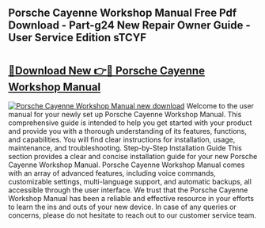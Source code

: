 ## Porsche Cayenne Workshop Manual Free Pdf Download - Part-g24 New Repair Owner Guide - User Service Edition sTCYF

# <h2><a href="http://cf2192.oget.top/?id=Porsche+Cayenne+Workshop+Manual">🔗Download New 👉🔴 Porsche Cayenne Workshop Manual</a></h2>

[![Porsche Cayenne Workshop Manual new download](https://i.imgur.com/5g1atiW.png)](http://cf2192.oget.top/?id=Porsche+Cayenne+Workshop+Manual)
Welcome to the user manual for your newly set up Porsche Cayenne Workshop Manual. This comprehensive guide is intended to help you get started with your product and provide you with a thorough understanding of its features, functions, and capabilities. You will find clear instructions for installation, usage, maintenance, and troubleshooting. Step-by-Step Installation Guide This section provides a clear and concise installation guide for your new Porsche Cayenne Workshop Manual. Porsche Cayenne Workshop Manual comes with an array of advanced features, including voice commands, customizable settings, multi-language support, and automatic backups, all accessible through the user interface. We trust that the Porsche Cayenne Workshop Manual has been a reliable and effective resource in your efforts to learn the ins and outs of your new device. In case of any queries or concerns, please do not hesitate to reach out to our customer service team.
